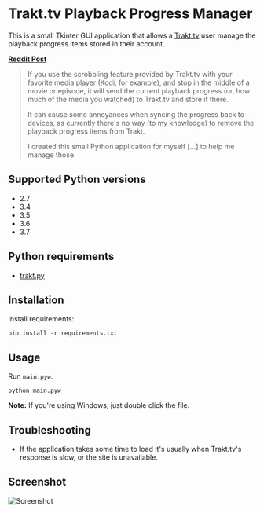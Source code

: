 # Trakt.tv Playback Progress Manager
This is a small Tkinter GUI application that allows a [Trakt.tv](https://trakt.tv) user manage the playback progress items stored in their account.

**[Reddit Post](https://www.reddit.com/r/trakt/comments/95rf3h/playback_progress_manager_python_application/?ref=share&ref_source=link)**

> If you use the scrobbling feature provided by Trakt.tv with your favorite media player (Kodi, for example), and stop in the middle of a movie or episode, it will send the current playback progress (or, how much of the media you watched) to Trakt.tv and store it there.
>
> It can cause some annoyances when syncing the progress back to devices, as currently there's no way (to my knowledge) to remove the playback progress items from Trakt.
>
> I created this small Python application for myself [...] to help me manage those.  

## Supported Python versions
* 2.7
* 3.4
* 3.5
* 3.6
* 3.7

## Python requirements
* [trakt.py](https://github.com/fuzeman/trakt.py)

## Installation
Install requirements:
```shell
pip install -r requirements.txt
```

## Usage
Run `main.pyw`.
```shell
python main.pyw
```
**Note:** If you're using Windows, just double click the file.

## Troubleshooting
* If the application takes some time to load it's usually when Trakt.tv's response is slow, or the site is unavailable.


## Screenshot
![Screenshot](https://user-images.githubusercontent.com/10238474/50993792-2b89ca80-1523-11e9-8736-3a024eaae965.png)
